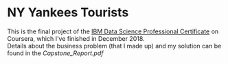 # NY Yankees Tourists
This is the final project of the [IBM Data Science Professional Certificate](https://www.coursera.org/professional-certificates/ibm-data-science) on Coursera, which I've finished in December 2018.  
Details about the business problem (that I made up) and my solution can be found in the _Capstone_Report.pdf_